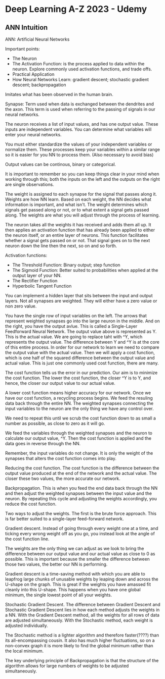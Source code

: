 # Deep Learning A-Z 2023 - Udemy

## ANN Intuition

ANN: Artificial Neural Networks

Important points:
- The Neuron
- The Activation Function: is the process applied to data within the neuron. Explore commonly used activation functions, and trade offs.
- Practical Application
- How Neural Networks Learn: gradient descent; stochastic gradient descent; backpropagation

Imitates what has been observed in the human brain.

Synapse: Term used when data is exchanged between the dendrites and the axon. This term is used when referring to the passing of signals in our neural networks.

The neuron receives a list of input values, and has one output value. These inputs are independent variables. You can determine what variables will enter your neural networks.

You must either standardize the values of your independent variables or normalize them. These processes keep your variables within a similar range so it is easier for you NN to process them. (Also necessary to avoid bias)

Output values can be continous, binary or categorical.

It is important to remember so you can keep things clear in your mind when working through this; both the inputs on the left and the outputs on the right are single observations.

The weight is assigned to each synapse for the signal that passes along it. Weights are how NN learn. Based on each weight, the NN decides what information is important, and what isn't. The weight determines which signals get passed along or not, or to what extent a signal gets passed along. The weights are what you will adjust through the process of learning.

The neuron takes all the weights it has received and adds them all up. It then applies an activation function that has already been applied to either the neuron itself, or an entire layer of neurons. This function facilitates whether a signal gets passed on or not. That signal goes on to the next neuron down the line then the next, so on and so forth.

Activation functions:
- The Threshold Function: Binary output; step function
- The Sigmoid Function: Better suited to probabilities when applied at the output layer of your NN.
- The Rectifier Function
- Hyperbolic Tangent Function

You can implement a hidden layer that sits between the input and output layers. Not all synapses are weighted. They will either have a zero value or non zero value.

You have the single row of input variables on the left. The arrows that represent weighted synapses go into the large neuron in the middle. And on the right, you have the output avlue. This is called a Single-Layer Feedforward Neural Network. The output value above is represented as Y. This is the actual value. We are going to replace taht with ^Y, which represents the output value. The difference between Y and ^Y is at the core of this entire process. In order for our network to learn we need to compare the output value with the actual value. Then we will apply a cost function, which is one half of the squared difference between the output value and actual value. This is just one commonly used cost function, there are many.

The cost function tells us the error in our prediction. Our aim is to minimize the cost function. The lower the cost function, the closer ^Y is to Y, and hence, the closer our output value to our actual value.

A lower cost function means higher accuracy for our network. Once we have our cost function, a recycling process begins. We feed the resuling data back through the entire NN. The weighted synapses connecting the input variables to the neuron are the only thing we have any control over.

We need to repeat this until we scrub the cost function down to as small a number as possible, as close to zero as it will go.

We feed the variables through the weighted synapses and the neuron to calculate our output value, ^Y. Then the cost function is applied and the data goes in reverse through the NN.

Remember, the input variables do not change. It is only the weight of the synapses that alters the cost function comes into play.

Reducing the cost function. The cost function is the difference between the output value produced at the end of the network and the actual value. The closer these two values, the more accurate our network.

Backpropagation. This is when you feed the end data back through the NN and then adjust the weighted synapses between the input value and the neuron. By repeating this cycle and adjusting the weights accordingly, you reduce the cost function.

Two ways to adjust the weights. The first is the brute force approach. This is far better suited to a single-layer feed-forward network.

Gradient descent. Instead of going through every weight one at a time, and ticking every wrong weight off as you go, you instead look at the angle of the cost function line.

The weights are the only thing we can adjust as we look to bring the difference between our output value and our actual value as close to 0 as possible. This is important because the smaller the difference between those two values, the better our NN is performing.

Gradient descent is a time-saving method with which you are able to leapfrog large chunks of unusable weights by leaping down and across the U-shape on the graph. This is great if the weights you have amassed fit cleanly into this U-shape. This happens when you have one global minimum, the single lowest point of all your weights.

Stochastic Gradient Descent. The difference between Gradient Descent and Stochastic Gradient Descent lies in how each method adjusts the weights in a NN. With the Gradient Descent method, all the weights for all rows of data are adjusted simultaneously. With the Stochastic method, each weight is adjusted individually.

The Stochastic method is a lighter algorithm and therefore faster(????) than its all-encompassing cousin. It also has much higher fluctuations, so on a non-convex graph it is more likely to find the global minimum rather than the local minimum.

The key underlying principle of Backpropagation is  that the structure of the algorithm allows for large numbers of weights to be adjusted simultaneously.